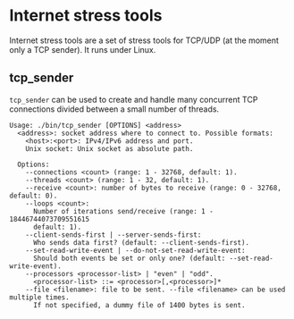 Internet stress tools
=====================

Internet stress tools are a set of stress tools for TCP/UDP (at the moment only a TCP sender). It runs under Linux.

## tcp\_sender
`tcp_sender` can be used to create and handle many concurrent TCP connections divided between a small number of threads.

```
Usage: ./bin/tcp_sender [OPTIONS] <address>
  <address>: socket address where to connect to. Possible formats:
    <host>:<port>: IPv4/IPv6 address and port.
    Unix socket: Unix socket as absolute path.

  Options:
    --connections <count> (range: 1 - 32768, default: 1).
    --threads <count> (range: 1 - 32, default: 1).
    --receive <count>: number of bytes to receive (range: 0 - 32768, default: 0).
    --loops <count>:
      Number of iterations send/receive (range: 1 - 18446744073709551615
      default: 1).
    --client-sends-first | --server-sends-first:
      Who sends data first? (default: --client-sends-first).
    --set-read-write-event | --do-not-set-read-write-event:
      Should both events be set or only one? (default: --set-read-write-event).
    --processors <processor-list> | "even" | "odd".
      <processor-list> ::= <processor>[,<processor>]*
    --file <filename>: file to be sent. --file <filename> can be used multiple times.
      If not specified, a dummy file of 1400 bytes is sent.
```
